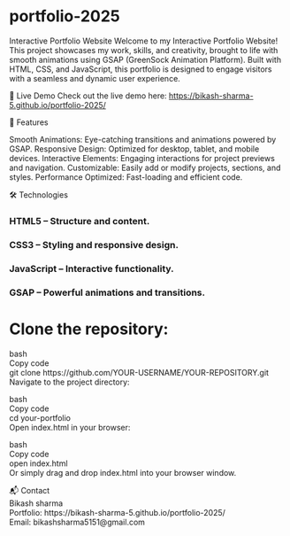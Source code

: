 # portfolio-2025
Interactive Portfolio Website
Welcome to my Interactive Portfolio Website! This project showcases my work, skills, and creativity, brought to life with smooth animations using GSAP (GreenSock Animation Platform). Built with HTML, CSS, and JavaScript, this portfolio is designed to engage visitors with a seamless and dynamic user experience.

🚀 Live Demo
Check out the live demo here: https://bikash-sharma-5.github.io/portfolio-2025/


🌟 Features
<p>Smooth Animations: Eye-catching transitions and animations powered by GSAP.
Responsive Design: Optimized for desktop, tablet, and mobile devices.
Interactive Elements: Engaging interactions for project previews and navigation.
Customizable: Easily add or modify projects, sections, and styles.
Performance Optimized: Fast-loading and efficient code.</p>
🛠️ Technologies
<h3>HTML5 – Structure and content.</h3>
<h3>
  CSS3 – Styling and responsive design.
</h3>
<h3>JavaScript – Interactive functionality.</h3>
<h3>GSAP – Powerful animations and transitions.</h3>


<h1>Clone the repository:</h1>

<p>
  bash<br>
Copy code<br>
git clone https://github.com/YOUR-USERNAME/YOUR-REPOSITORY.git<br>
Navigate to the project directory:<br>

bash<br>
Copy code<br>
cd your-portfolio<br>
Open index.html in your browser:<br>

bash<br>
Copy code<br>
open index.html<br>
Or simply drag and drop index.html into your browser window.<br>
</p>



<p>
  📬 Contact<br>
Bikash sharma<br>
Portfolio: https://bikash-sharma-5.github.io/portfolio-2025/<br>
Email: bikashsharma5151@gmail.com<br>


</p>







